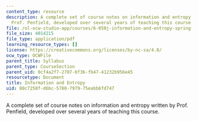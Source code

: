```yaml
---
content_type: resource
description: A complete set of course notes on information and entropy written by
  Prof. Penfield, developed over several years of teaching this course.
file: /ol-ocw-studio-app/courses/6-050j-information-and-entropy-spring-2008/80c7258fd6bc5780797975eabb6fd747_MIT6_050JS08_textbook.pdf
file_size: 4014215
file_type: application/pdf
learning_resource_types: []
license: https://creativecommons.org/licenses/by-nc-sa/4.0/
ocw_type: OCWFile
parent_title: Syllabus
parent_type: CourseSection
parent_uid: 0cf4a2f7-2707-6f36-fb47-41232b956e45
resourcetype: Document
title: Information and Entropy
uid: 80c7258f-d6bc-5780-7979-75eabb6fd747
---
```

A complete set of course notes on information and entropy written by Prof. Penfield, developed over several years of teaching this course.